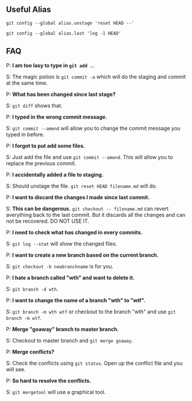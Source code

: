 ## Useful Alias

`git config --global alias.unstage 'reset HEAD --'`

`git config --global alias.last 'log -1 HEAD'`


## FAQ

P: **I am too lasy to type in `git add .`.**

S: The magic potion is `git commit -a` which will do the staging and commit at the same time.

P: **What has been changed since last stage?**

S: `git diff` shows that.

P: **I typed in the wrong commit message.**

S: `git commit --amend` will allow you to change the commit message you typed in before.

P: **I forgot to put add some files.**

S: Just add the file and use `git commit --amend`. This will allow you to replace the previous commit.

P: **I accidentally added a file to staging.**

S: Should unstage the file. `git reset HEAD filename.md` will do.

P: **I want to discard the changes I made since last commit.**

S: **This can be dangerous.** `git checkout -- filename.md` can revert averything back to the last commit. But it discards all the changes and can not be recovered. DO NOT USE IT.

P: **I need to check what has changed in every commits.**

S: `git log --stat` will show the changed files.

P: **I want to create a new branch based on the current branch.**

S: `git checkout -b newbranchname` is for you.

P: **I hate a branch called "wth" and want to delete it.**

S: `git branch -d wth`.

P: **I want to change the name of a branch "wth" to "wtf".**

S: `git branch -m wth wtf` or checkout to the branch "wth" and use `git branch -m wtf`.

P: **Merge "goaway" branch to master branch.**

S: Checkout to master branch and `git merge goaway`.

P: **Merge conflicts?**

S: Check the conflicts using `git status`. Open up the conflict file and you will see.

P: **So hard to resolve the conflicts.**

S: `git mergetool` will use a graphical tool.


